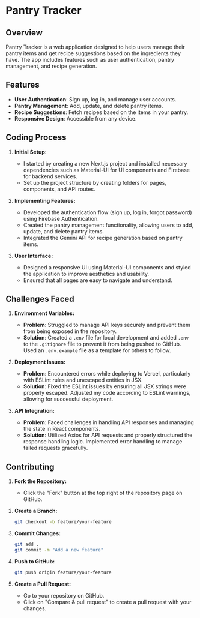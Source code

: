 # Pantry Tracker

## Overview

Pantry Tracker is a web application designed to help users manage their pantry items and get recipe suggestions based on the ingredients they have. The app includes features such as user authentication, pantry management, and recipe generation.

## Features

- **User Authentication**: Sign up, log in, and manage user accounts.
- **Pantry Management**: Add, update, and delete pantry items.
- **Recipe Suggestions**: Fetch recipes based on the items in your pantry.
- **Responsive Design**: Accessible from any device.

## Coding Process

1. **Initial Setup:**
   - I started by creating a new Next.js project and installed necessary dependencies such as Material-UI for UI components and Firebase for backend services.
   - Set up the project structure by creating folders for pages, components, and API routes.

2. **Implementing Features:**
   - Developed the authentication flow (sign up, log in, forgot password) using Firebase Authentication.
   - Created the pantry management functionality, allowing users to add, update, and delete pantry items.
   - Integrated the Gemini API for recipe generation based on pantry items.

3. **User Interface:**
   - Designed a responsive UI using Material-UI components and styled the application to improve aesthetics and usability.
   - Ensured that all pages are easy to navigate and understand.

## Challenges Faced

1. **Environment Variables:**
   - **Problem**: Struggled to manage API keys securely and prevent them from being exposed in the repository.
   - **Solution**: Created a `.env` file for local development and added `.env` to the `.gitignore` file to prevent it from being pushed to GitHub. Used an `.env.example` file as a template for others to follow.

2. **Deployment Issues:**
   - **Problem**: Encountered errors while deploying to Vercel, particularly with ESLint rules and unescaped entities in JSX.
   - **Solution**: Fixed the ESLint issues by ensuring all JSX strings were properly escaped. Adjusted my code according to ESLint warnings, allowing for successful deployment.

3. **API Integration:**
   - **Problem**: Faced challenges in handling API responses and managing the state in React components.
   - **Solution**: Utilized Axios for API requests and properly structured the response handling logic. Implemented error handling to manage failed requests gracefully.

## Contributing

1. **Fork the Repository:**

   - Click the "Fork" button at the top right of the repository page on GitHub.

2. **Create a Branch:**

   ```bash
   git checkout -b feature/your-feature
   ```

3. **Commit Changes:**

   ```bash
   git add .
   git commit -m "Add a new feature"
   ```

4. **Push to GitHub:**

   ```bash
   git push origin feature/your-feature
   ```

5. **Create a Pull Request:**

   - Go to your repository on GitHub.
   - Click on "Compare & pull request" to create a pull request with your changes.
